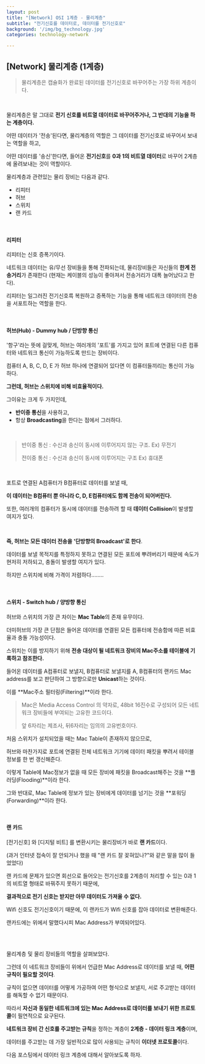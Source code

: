```yaml
---
layout: post
title: "[Network] OSI 1계층 - 물리계층"
subtitle: "전기신호를 데이터로, 데이터를 전기신호로"
background: '/img/bg_technology.jpg'
categories: technology-network

---
```


## [Network] 물리계층 (1계층)

> 물리계층은 캡슐화가 완료된 데이터를 전기신호로 바꾸어주는 가장 하위 계층이다.

<br>

물리계층은 말 그대로 **전기 신호를 비트열 데이터로 바꾸어주거나, 그 반대의 기능을 하는 계층이다.**

어떤 데이터가 '전송'된다면, 물리계층의 역할은 그 데이터를 전기신호로 바꾸어서 보내는 역할을 하고,

어떤 데이터를 '송신'한다면, 들어온 **전기신호**를 **0과 1의 비트열 데이터**로 바꾸어 2계층에 올려보내는 것이 역할이다.

물리계층과 관련있는 물리 장비는 다음과 같다.

- 리피터
- 허브
- 스위치
- 랜 카드

<br>

#### 리피터

리피터는 신호 증폭기이다.

네트워크 데이터는 유/무선 장비들을 통해 전파되는데, 물리장비들은 자신들의 **한계 전송거리**가 존재한다 (현재는 케이블의 성능이 좋아져서 전송거리가 대폭 늘어났다고 한다).

리피터는 일그러진 전기신호륵 복원하고 증폭하는 기능을 통해 네트워크 데이터의 전송을 서포트하는 역할을 한다.

<br>

#### 허브(Hub) - Dummy hub / 단방향 통신

'항구'라는 뜻에 걸맞게, 허브는 여러개의 '포트'를 가지고 있어 포트에 연결된 다른 컴퓨터와 네트워크 통신이 가능하도록 만드는 장비이다.

컴퓨터 A, B, C, D, E 가 허브 하나에 연결되어 있다면 이 컴퓨터들끼리는 통신이 가능하다.

**그런데, 허브는 스위치에 비해 비효율적이다.**

그이유는 크게 두 가지인데,

- **반이중 통신**을 사용하고,
- 항상 **Broadcasting**을 한다는 점에서 그러하다.

<br>

> 반이중 통신 : 수신과 송신이 동시에 이루어지지 않는 구조. Ex) 무전기
>
> 전이중 통신 : 수신과 송신이 동시에 이루어지는 구조 Ex) 휴대폰

<br>

포트로 연결된 A컴퓨터가 B컴퓨터로 데이터를 보낼 때,

**이 데이터는 B컴퓨터 뿐 아니라 C, D, E컴퓨터에도 함께 전송이 되어버린다.**

또한, 여러개의 컴퓨터가 동시에 데이터를 전송하려 할 때 **데이터 Collision**이 발생할 여지가 있다.

<br>

**즉, 허브는 모든 데이터 전송을 '단방향의 Broadcast'로 한다**.

데이터를 보낼 목적지를 특정하지 못하고 연결된 모든 포트에 뿌려버리기 때문에 속도가 현저히 저하되고, 충돌이 발생할 여지가 있다.

하지만 스위치에 비해 가격이 저렴하다........

<br>

#### 스위치 - Switch hub / 양방향 통신

허브와 스위치의 가장 큰 차이는 **Mac Table**의 존재 유무이다.

더미허브의 가장 큰 단점은 들어온 데이터를 연결된 모든 컴퓨터에 전송함에 따른 비효율과 충돌 가능성이다.

스위치는 이를 방지하기 위해 **전송 대상이 될 네트워크 장비의 Mac주소를 테이블에 기록하고 참조한다.**

들어온 데이터를 A컴퓨터로 보낼지, B컴퓨터로 보낼지를 A, B컴퓨터의 랜카드 Mac address를 보고 판단하여 그 방향으로만 **Unicast**하는 것이다. 

이를 **Mac주소 필터링(Filtering)**이라 한다.

> Mac은 Media Access Control 의 약자로, 48bit 16진수로 구성되어 모든 네트워크 장비들에 부여되는 고유한 코드이다. 
>
> 앞 6자리는 제조사, 뒤6자리는 임의의 고유번호이다.

처음 스위치가 설치되었을 때는 Mac Table이 존재하지 않으므로, 

허브와 마찬가지로 포트에 연결된 전체 네트워크 기기에 데이터 패킷을 뿌려서 테이블 정보를 한 번 갱신해준다.

이렇게 Table에 Mac정보가 없을 때 모든 장비에 패킷을 Broadcast해주는 것을 **플러딩(Flooding)**이라 한다.

그와 반대로, Mac Table에 정보가 있는 장비에게 데이터를 넘기는 것을 **포워딩(Forwarding)**이라 한다.

<br>

#### 랜 카드

[전기신호] 와  [디지털 비트] 를 변환시키는 물리장비가 바로 **랜 카드**이다.

(과거 인터넷 접속이 잘 안되거나 했을 때 "랜 카드 잘 꽂혀있나?"와 같은 말을 많이 들었었다)

랜 카드에 문제가 있으면 회선으로 들어오는 전기신호를 2계층이 처리할 수 있는 0과 1의 비트열 형태로 바꿔주지 못하기 때문에,

**결과적으로 전기 신호는 받지만 아무 데이터도 가져올 수 없다.**

Wifi 신호도 전기신호이기 때문에, 이 랜카드가 Wifi 신호를 잡아 데이터로 변환해준다.

랜카드에는 위에서 말했다시피 Mac Address가 부여되어있다.

<br>

<br>

물리계층 및 물리 장비들의 역할을 살펴보았다.

그런데 이 네트워크 장비들이 위에서 언급한 Mac Address로 데이터를 보낼 때, **어떤 규칙이 필요할 것이다**.

규칙이 없으면 데이터를 어떻게 가공하여 어떤 형식으로 보낼지, 서로 주고받는 데이터를 해독할 수 없기 때문이다.

따라서 **자신과 동일한 네트워크에 있는 Mac Address로 데이터를 보내기 위한 프로토콜**이 필연적으로 요구된다.

**네트워크 장비 간 신호를 주고받는 규칙**을 정하는 계층이 **2계층 - 데이터 링크 계층**이며, 

데이터를 주고받는 데 가장 일반적으로 많이 사용되는 규칙이 **이더넷 프로토콜**이다.

다음 포스팅에서 데이터 링크 계층에 대해서 알아보도록 하자.


